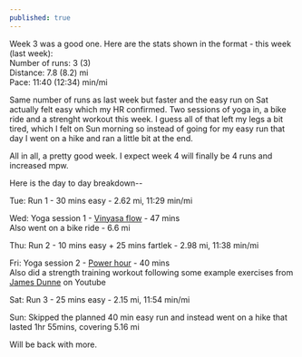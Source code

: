 ```yaml
---
published: true
---
```

Week 3 was a good one. Here are the stats shown in the format - this week (last week):  
Number of runs: 3 (3)  
Distance: 7.8 (8.2) mi    
Pace: 11:40 (12:34) min/mi   

Same number of runs as last week but faster and the easy run on Sat actually felt easy which my HR confirmed. Two sessions of yoga in, a bike ride and a strenght workout this week. I guess all of that left my legs a bit tired, which I felt on Sun morning so instead of going for my easy run that day I went on a hike and ran a little bit at the end.

All in all, a pretty good week. I expect week 4 will finally be 4 runs and increased mpw.  

Here is the day to day breakdown--  

Tue: Run 1 - 30 mins easy - 2.62 mi, 11:29 min/mi  

Wed: Yoga session 1 - [Vinyasa flow](https://www.youtube.com/watch?v=WfcMiYVsoAw) - 47 mins  
     Also went on a bike ride - 6.6 mi

Thu: Run 2 - 10 mins easy + 25 mins fartlek - 2.98 mi, 11:38 min/mi

Fri: Yoga session 2 - [Power hour](https://www.youtube.com/watch?v=cwdgV8aiNyQ&t=2557s) - 40 mins  
     Also did a strength training workout following some example exercises from [James Dunne](https://www.youtube.com/user/RunningRevolution) on Youtube

Sat: Run 3 - 25 mins easy - 2.15 mi, 11:54 min/mi 

Sun: Skipped the planned 40 min easy run and instead went on a hike that lasted 1hr 55mins, covering 5.16 mi


Will be back with more.
